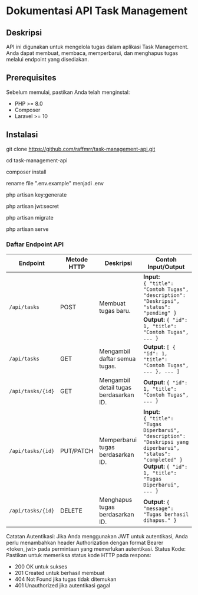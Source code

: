 # Dokumentasi API Task Management

## Deskripsi
API ini digunakan untuk mengelola tugas dalam aplikasi Task Management. Anda dapat membuat, membaca, memperbarui, dan menghapus tugas melalui endpoint yang disediakan.

## Prerequisites
Sebelum memulai, pastikan Anda telah menginstal:
- PHP >= 8.0
- Composer
- Laravel >= 10

## Instalasi

git clone https://github.com/raffmrr/task-management-api.git

cd task-management-api

composer install

rename file ".env.example" menjadi .env

php artisan key:generate

php artisan jwt:secret

php artisan migrate

php artisan serve

### Daftar Endpoint API

| Endpoint             | Metode HTTP | Deskripsi                                  | Contoh Input/Output                                                                                                                                          |
|----------------------|-------------|--------------------------------------------|----------------------------------------------------------------------------------------------------------------------------------------------------------------|
| `/api/tasks`        | POST        | Membuat tugas baru.                       | **Input:**<br> `{ "title": "Contoh Tugas", "description": "Deskripsi", "status": "pending" }`<br> **Output:** `{ "id": 1, "title": "Contoh Tugas", ... }`   |
| `/api/tasks`        | GET         | Mengambil daftar semua tugas.             | **Output:** `[ { "id": 1, "title": "Contoh Tugas", ... }, ... ]`                                                                                         |
| `/api/tasks/{id}`   | GET         | Mengambil detail tugas berdasarkan ID.     | **Output:** `{ "id": 1, "title": "Contoh Tugas", ... }`                                                                                                     |
| `/api/tasks/{id}`   | PUT/PATCH   | Memperbarui tugas berdasarkan ID.          | **Input:**<br> `{ "title": "Tugas Diperbarui", "description": "Deskripsi yang diperbarui", "status": "completed" }`<br> **Output:** `{ "id": 1, "title": "Tugas Diperbarui", ... }` |
| `/api/tasks/{id}`   | DELETE      | Menghapus tugas berdasarkan ID.            | **Output:** `{ "message": "Tugas berhasil dihapus." }`                                                                                                      |


Catatan
Autentikasi: Jika Anda menggunakan JWT untuk autentikasi, Anda perlu menambahkan header Authorization dengan format Bearer <token_jwt> pada permintaan yang memerlukan autentikasi.
Status Kode: Pastikan untuk memeriksa status kode HTTP pada respons:
- 200 OK untuk sukses
- 201 Created untuk berhasil membuat
- 404 Not Found jika tugas tidak ditemukan
- 401 Unauthorized jika autentikasi gagal
